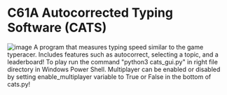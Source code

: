 # C61A Autocorrected Typing Software (CATS)
![image](https://user-images.githubusercontent.com/25497318/183310090-bdecc835-290f-4d20-a23f-b4b267ae4b88.png)
A program that measures typing speed similar to the game typeracer. Includes features such as autocorrect, selecting a topic, and a leaderboard! 
To play run the command "python3 cats_gui.py" in right file directory in Windows Power Shell.
Multiplayer can be enabled or disabled by setting enable_multiplayer variable to True or False in the bottom of cats.py!
